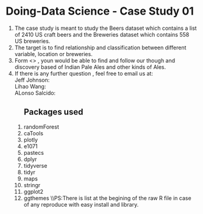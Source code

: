 # Doing-Data Science - Case Study 01
 <ol>
<li>The case study is meant to study the Beers dataset which contains a list of 2410 US craft beers and the Breweries dataset which contains 558 US breweries. 
<li>The target is to find relationship and classification between different variable, location or breweries.
<li>Form  <> , youn would be able to find and follow our though and discovery based of Indian Pale Ales and other kinds of Ales.
<li>If there is any further question , feel free to email us at:  
<Br/>Jeff Johnson:  
<Br/>Lihao Wang:  
<Br/>ALonso Salcido:  
<ol>

 
Packages used
------------
<li>randomForest
<li>caTools
 <li>plotly
  <li>e1071
   <li>pastecs
    <li>dplyr
     <li>tidyverse
      <li>tidyr
       <li>maps
        <li>stringr
         <li>ggplot2
          <li>ggthemes
           \\PS:There is list at the begining of the raw R file in case of any reproduce with easy install and library.
